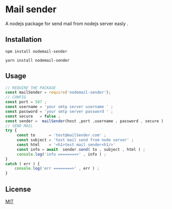 # Mail sender

A nodejs package for send mail from nodejs server easly .

## Installation

```
npm install nodemail-sender
```
```
yarn install nodemail-sender
```
## Usage

```javascript
// REQUIRE THE PACKAGE
const mailSender = require('nodemail-sender');
// CONFIG
const port = 587 ;
const username = 'your smtp server username ' ;
const password = 'your smtp server password ' ;
const secure   = false ; 
const sender =  mailSender(host ,port ,username , password , secure ) ;
// SEND MAIL 
try {
     const to      = 'test@mailSender.com' ;
     const subject = 'test mail send from node server' ;
     const html    = '<h1>test mail sender<h1/>'
     const info = await  sender.send( to , subject , html ) ;
     console.log('info ========>' , info ) ; 
}
catch ( err ) {
    console.log('err ========>' , err ) ; 
}
```



## License
[MIT](https://choosealicense.com/licenses/mit/)
